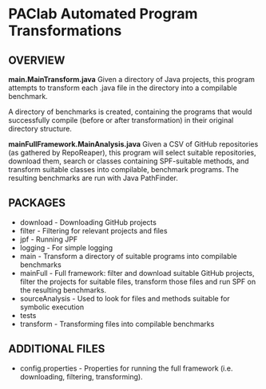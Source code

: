 # PAClab Automated Program Transformations

## OVERVIEW

**main.MainTransform.java** 
Given a directory of Java projects, this program attempts to transform each .java file in the directory into a compilable benchmark.
 
A directory of benchmarks is created, containing the programs that would successfully compile (before or after transformation) in their original directory structure. 

**mainFullFramework.MainAnalysis.java**
Given a CSV of GitHub repositories (as gathered by RepoReaper), this program will select suitable repositories, download them, search or classes containing SPF-suitable methods, and transform suitable classes into compilable, benchmark programs. The resulting benchmarks are run with Java PathFinder. 
 

## PACKAGES

 * download - Downloading GitHub projects
 * filter - Filtering for relevant projects and files
 * jpf - Running JPF
 * logging - For simple logging
 * main - Transform a directory of suitable programs into compilable benchmarks
 * mainFull - Full framework: filter and download suitable GitHub projects, filter the projects for suitable files, transform those files and run SPF on the resulting benchmarks. 
 * sourceAnalysis - Used to look for files and methods suitable for symbolic execution
 * tests
 * transform - Transforming files into compilable benchmarks
 
## ADDITIONAL FILES

 * config.properties - Properties for running the full framework (i.e. downloading, filtering, transforming). 
